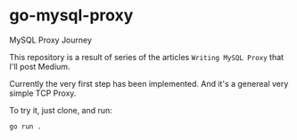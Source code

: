 # go-mysql-proxy
MySQL Proxy Journey

This repository is a result of series of the articles `Writing MySQL Proxy` that I'll post Medium.

Currently the very first step has been implemented. And it's a genereal very simple TCP Proxy.

To try it, just clone, and run:

```
go run .
```

